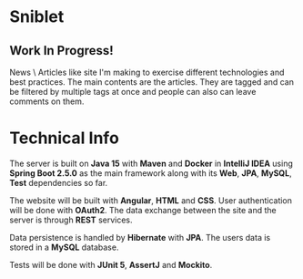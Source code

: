 # Sniblet

## Work In Progress!

News \ Articles like site I'm making to exercise different technologies and best practices. The main contents are the articles. They are tagged and can be filtered by multiple tags at once and people can also can leave comments on them.

# Technical Info

The server is built on **Java 15** with **Maven** and **Docker** in **IntelliJ IDEA** using **Spring Boot 2.5.0** as the main framework along with its **Web**, **JPA**, **MySQL**, **Test** dependencies so far.  

The website will be built with **Angular**, **HTML** and **CSS**.  User authentication will be done with **OAuth2**. The data exchange between the site and the server is through **REST** services.

Data persistence is handled by **Hibernate** with **JPA**. The users data is stored in a **MySQL** database.  

Tests will be done with **JUnit 5**, **AssertJ** and **Mockito**.

